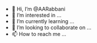 - 👋 Hi, I’m @AARabbani
- 👀 I’m interested in ...
- 🌱 I’m currently learning ...
- 💞️ I’m looking to collaborate on ...
- 📫 How to reach me ...

<!---
AARabbani/AARabbani is a ✨ special ✨ repository because its `README.md` (this file) appears on your GitHub profile.
You can click the Preview link to take a look at your changes.
--->
